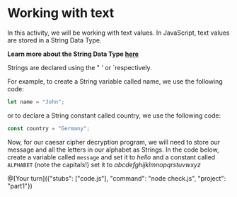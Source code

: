 # Working with text

In this activity, we will be working with text values. In JavaScript, text values are stored in a String Data Type.

**Learn more about the String Data Type [here](https://developer.mozilla.org/en-US/docs/Learn/JavaScript/First_steps/Strings)**

Strings are declared using the " ' or `respectively.

For example, to create a String variable called name, we use the following code:

```javascript
let name = "John";
```

or to declare a String constant called country, we use the following code:

```javascript
const country = "Germany";
```

Now, for our caesar cipher decryption program, we will need to store our message and all the letters in our alphabet as Strings. In the code below, create a variable called `message` and set it to _hello_ and a constant called `ALPHABET` (note the capitals!) set it to _abcdefghijklmnopqrstuvwxyz_

@[Your turn]({"stubs": ["code.js"], "command": "node check.js", "project": "part1"})
